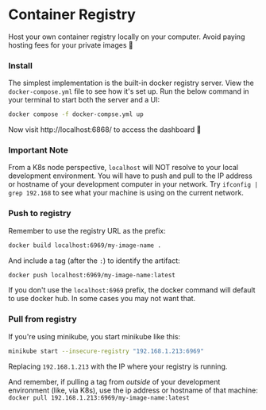 # Container Registry
Host your own container registry locally on your computer. Avoid paying hosting fees for your private images 💸

### Install
The simplest implementation is the built-in docker registry server. View the `docker-compose.yml` file to see how it's set up. Run the below command in your terminal to start both the server and a UI:
```sh
docker compose -f docker-compse.yml up
```

Now visit http://localhost:6868/ to access the dashboard 🎉

### Important Note
From a K8s node perspective, `localhost` will NOT resolve to your local development environment. You will have to push and pull to the IP address or hostname of your development computer in your network. Try `ifconfig | grep 192.168` to see what your machine is using on the current network.

### Push to registry
Remember to use the registry URL as the prefix:
```sh
docker build localhost:6969/my-image-name .
```

And include a tag (after the `:`) to identify the artifact:
```sh
docker push localhost:6969/my-image-name:latest
```

If you don't use the `localhost:6969` prefix, the docker command will default to use docker hub. In some cases you may not want that.


### Pull from registry
If you're using minikube, you start minikube like this:
```sh
minikube start --insecure-registry "192.168.1.213:6969"
```
Replacing `192.168.1.213` with the IP where your registry is running.

And remember, if pulling a tag from *outside* of your development environment (like, via K8s), use the ip address or hostname of that machine: `docker pull 192.168.1.213:6969/my-image-name:latest`
